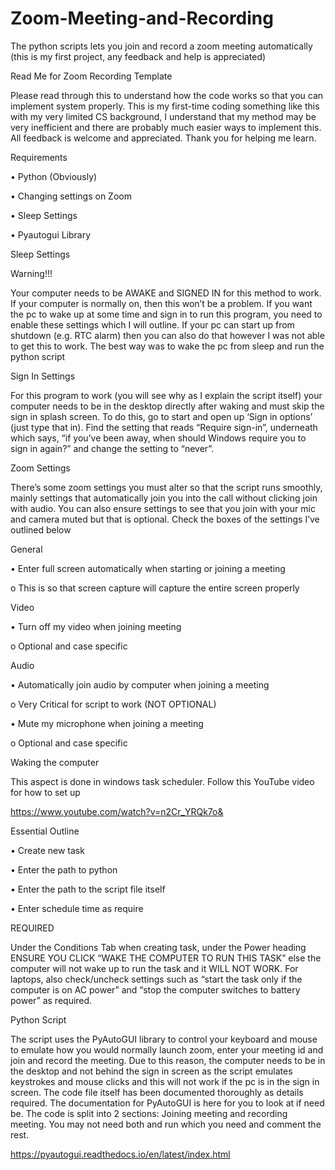 # Zoom-Meeting-and-Recording
The python scripts lets you join and record a zoom meeting automatically (this is my first project, any feedback and help is appreciated)

Read Me for Zoom Recording Template
					

Please read through this to understand how the code works so that you can implement system properly. This is my first-time coding something like this with my very limited CS background, I understand that my method may be very inefficient and there are probably much easier ways to implement this. All feedback is welcome and appreciated. Thank you for helping me learn.

Requirements

•	Python (Obviously)

•	Changing settings on Zoom

•	Sleep Settings

•	Pyautogui Library

Sleep Settings

Warning!!!

Your computer needs to be AWAKE and SIGNED IN for this method to work. If your computer is normally on, then this won’t be a problem. If you want the pc to wake up at some time and sign in to run this program, you need to enable these settings which I will outline. If your pc can start up from shutdown (e.g. RTC alarm) then you can also do that however I was not able to get this to work. The best way was to wake the pc from sleep and run the python script

Sign In Settings


For this program to work (you will see why as I explain the script itself) your computer needs to be in the desktop directly after waking and must skip the sign in splash screen. To do this, go to start and open up ‘Sign in options’ (just type that in). Find the setting that reads “Require sign-in”, underneath which says, “if you’ve been away, when should Windows require you to sign in again?” and change the setting to “never”. 

Zoom Settings

There’s some zoom settings you must alter so that the script runs smoothly, mainly settings that automatically join you into the call without clicking join with audio. You can also ensure settings to see that you join with your mic and camera muted but that is optional. Check the boxes of the settings I’ve outlined below


General 

•	Enter full screen automatically when starting or joining a meeting 

  o	This is so that screen capture will capture the entire screen properly

Video 

•	Turn off my video when joining meeting

  o	Optional and case specific
  
Audio

•	Automatically join audio by computer when joining a meeting

  o	Very Critical for script to work (NOT OPTIONAL)
  
•	Mute my microphone when joining a meeting

  o	Optional and case specific

Waking the computer

This aspect is done in windows task scheduler. Follow this YouTube video for how to set up

https://www.youtube.com/watch?v=n2Cr_YRQk7o&

Essential Outline

•	Create new task

•	Enter the path to python 

•	Enter the path to the script file itself

•	Enter schedule time as require

REQUIRED

Under the Conditions Tab when creating task, under the Power heading ENSURE YOU CLICK “WAKE THE COMPUTER TO RUN THIS TASK” else the computer will not wake up to run the task and it WILL NOT WORK. For laptops, also check/uncheck settings such as “start the task only if the computer is on AC power” and “stop the computer switches to battery power” as required. 


Python Script

The script uses the PyAutoGUI library to control your keyboard and mouse to emulate how you would normally launch zoom, enter your meeting id and join and record the meeting. Due to this reason, the computer needs to be in the desktop and not behind the sign in screen as the script emulates keystrokes and mouse clicks and this will not work if the pc is in the sign in screen. The code file itself has been documented thoroughly as details required. The documentation for PyAutoGUI is here for you to look at if need be. The code is split into 2 sections: Joining meeting and recording meeting. You may not need both and run which you need and comment the rest. 

https://pyautogui.readthedocs.io/en/latest/index.html
